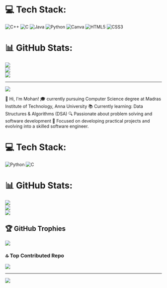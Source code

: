 
# 💻 Tech Stack:
![C++](https://img.shields.io/badge/c++-%2300599C.svg?style=for-the-badge&logo=c%2B%2B&logoColor=white) ![C](https://img.shields.io/badge/c-%2300599C.svg?style=for-the-badge&logo=c&logoColor=white) ![Java](https://img.shields.io/badge/java-%23ED8B00.svg?style=for-the-badge&logo=openjdk&logoColor=white) ![Python](https://img.shields.io/badge/python-3670A0?style=for-the-badge&logo=python&logoColor=ffdd54) ![Canva](https://img.shields.io/badge/Canva-%2300C4CC.svg?style=for-the-badge&logo=Canva&logoColor=white) ![HTML5](https://img.shields.io/badge/html5-%23E34F26.svg?style=for-the-badge&logo=html5&logoColor=white) ![CSS3](https://img.shields.io/badge/css3-%231572B6.svg?style=for-the-badge&logo=css3&logoColor=white)
# 📊 GitHub Stats:
![](https://github-readme-stats.vercel.app/api?username=Mohan0403&theme=dark&hide_border=false&include_all_commits=false&count_private=false)<br/>
![](https://nirzak-streak-stats.vercel.app/?user=Mohan0403&theme=dark&hide_border=false)<br/>
![](https://github-readme-stats.vercel.app/api/top-langs/?username=Mohan0403&theme=dark&hide_border=false&include_all_commits=false&count_private=false&layout=compact)

---
[![](https://visitcount.itsvg.in/api?id=Mohan0403&icon=0&color=0)](https://visitcount.itsvg.in)

<!-- Proudly created with GPRM ( https://gprm.itsvg.in ) -->
👋 Hi, I'm Mohan!
🎓 currently pursuing Computer Science degree at Madras Institute of Technology, Anna University
📚 Currently learning: Data Structures & Algorithms (DSA)
🔍 Passionate about problem solving and software development
🚀 Focused on developing practical projects and evolving into a skilled software engineer.
# 💻 Tech Stack:
![Python](https://img.shields.io/badge/python-3670A0?style=for-the-badge&logo=python&logoColor=ffdd54) ![C](https://img.shields.io/badge/c-%2300599C.svg?style=for-the-badge&logo=c&logoColor=white)
# 📊 GitHub Stats:
![](https://github-readme-stats.vercel.app/api?username=Mohan0403&theme=dark&hide_border=false&include_all_commits=false&count_private=false)<br/>
![](https://github-readme-streak-stats.herokuapp.com/?user=Mohan0403&theme=dark&hide_border=false)<br/>
![](https://github-readme-stats.vercel.app/api/top-langs/?username=Mohan0403&theme=dark&hide_border=false&include_all_commits=false&count_private=false&layout=compact)

## 🏆 GitHub Trophies
![](https://github-profile-trophy.vercel.app/?username=Mohan0403&theme=radical&no-frame=false&no-bg=true&margin-w=4)

### 🔝 Top Contributed Repo
![](https://github-contributor-stats.vercel.app/api?username=Mohan0403&limit=5&theme=dark&combine_all_yearly_contributions=true)

---
[![](https://visitcount.itsvg.in/api?id=Mohan0403&icon=0&color=0)](https://visitcount.itsvg.in)

<!-- Proudly created with GPRM ( https://gprm.itsvg.in ) 
